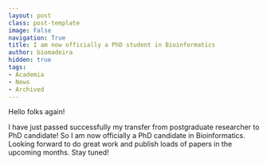 ```yaml
---
layout: post
class: post-template
image: False
navigation: True
title: I am now officially a PhD student in Bioinformatics
author: biomadeira
hidden: true
tags:
- Academia
- News
- Archived
---
```


Hello folks again!

I have just passed successfully my transfer from postgraduate researcher to PhD candidate! So I am now officially a 
PhD candidate in Bioinformatics. Looking forward to do great work and publish loads of papers in the upcoming months.
Stay tuned!
